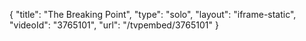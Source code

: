 {
    "title": "The Breaking Point",
    "type": "solo",
    "layout": "iframe-static",
    "videoId": "3765101",
    "url": "\/tvpembed\/3765101"
}